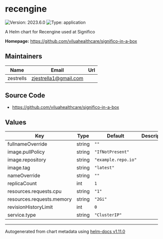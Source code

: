 # recengine

![Version: 2023.6.0](https://img.shields.io/badge/Version-2023.6.0-informational?style=flat-square) ![Type: application](https://img.shields.io/badge/Type-application-informational?style=flat-square)

A Helm chart for Recengine used at Significo

**Homepage:** <https://github.com/viluahealthcare/significo-in-a-box>

## Maintainers

| Name | Email | Url |
| ---- | ------ | --- |
| zestrells | <zjestrella1@gmail.com> |  |

## Source Code

* <https://github.com/viluahealthcare/significo-in-a-box>

## Values

| Key | Type | Default | Description |
|-----|------|---------|-------------|
| fullnameOverride | string | `""` |  |
| image.pullPolicy | string | `"IfNotPresent"` |  |
| image.repository | string | `"example.repo.io"` |  |
| image.tag | string | `"latest"` |  |
| nameOverride | string | `""` |  |
| replicaCount | int | `1` |  |
| resources.requests.cpu | string | `"1"` |  |
| resources.requests.memory | string | `"2Gi"` |  |
| revisionHistoryLimit | int | `0` |  |
| service.type | string | `"ClusterIP"` |  |

----------------------------------------------
Autogenerated from chart metadata using [helm-docs v1.11.0](https://github.com/norwoodj/helm-docs/releases/v1.11.0)
